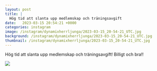 ```yaml
---
layout: post
title: |
  Hög tid att slanta upp medlemskap och träningsavgift
date:   2023-03-15 20:54:21 +0000
categories: instagram
image: /instagram/dynamixherrljunga/2023-03-15_20-54-21_UTC.jpg
background: /instagram/dynamixherrljunga/2023-03-15_20-54-21_UTC.jpg
thumbnail: /instagram/dynamixherrljunga/2023-03-15_20-54-21_UTC.jpg
---
```

Hög tid att slanta upp medlemskap och träningsavgift! Billigt och bra!!



<img src='/www-dynamix-herrljunga/instagram/dynamixherrljunga/2023-03-15_20-54-21_UTC.jpg' class='img-fluid' />
